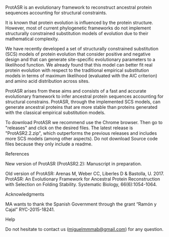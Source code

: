 ProtASR is an evolutionary framework to reconstruct ancestral protein sequences accounting for structural constraints.

It is known that protein evolution is influenced by the protein structure. However, most of current phylogenetic frameworks do not implement structurally constrained substitution models of evolution due to their mathematical complexity.

We have recently developed a set of structurally constrained substitution (SCS) models of protein evolution that consider positive and negative design and that can generate site-specific evolutionary parameters to a likelihood function. We already found that this model can better fit real protein evolution with respect to the traditional empirical substitution models in terms of maximum likelihood (evaluated with the AIC criterion) and amino acid distribution across sites.

ProtASR arises from these aims and consists of a fast and accurate evolutionary framework to infer ancestral protein sequences accounting for structural constrains. ProtASR, through the implemented SCS models, can generate ancestral proteins that are more stable than proteins generated with the classical empirical substitution models.

To download ProtASR we recommend use the Chrome browser. Then go to "releases" and click on the desired files. The latest release is "ProtASR2.2.zip", which outperforms the previous releases and includes more SCS models (among other aspects). Do not download Source code files because they only include a readme.


References

New version of ProtASR (ProtASR2.2): Manuscript in preparation.

Old version of ProtASR: Arenas M, Weber CC, Liberles D & Bastolla, U. 2017. ProtASR: An Evolutionary Framework for Ancestral Protein Reconstruction with Selection on Folding Stability. Systematic Biology, 66(6):1054-1064.


Acknowledgments

MA wants to thank the Spanish Government through the grant “Ramón y Cajal” RYC-2015-18241.


Help

Do not hesitate to contact us (miguelmmmab@gmail.com) for any question.
